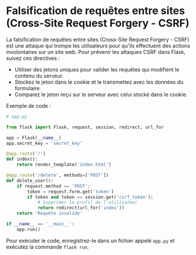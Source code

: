 # Falsification de requêtes entre sites (Cross-Site Request Forgery - CSRF)

La falsification de requêtes entre sites (Cross-Site Request Forgery - CSRF) est une attaque qui trompe les utilisateurs pour qu'ils effectuent des actions involontaires sur un site web. Pour prévenir les attaques CSRF dans Flask, suivez ces directives :

- Utiliser des jetons uniques pour valider les requêtes qui modifient le contenu du serveur.
- Stockez le jeton dans le cookie et le transmettez avec les données du formulaire.
- Comparez le jeton reçu sur le serveur avec celui stocké dans le cookie.

Exemple de code :

```python
# app.py

from flask import Flask, request, session, redirect, url_for

app = Flask(__name__)
app.secret_key = 'secret_key'

@app.route('/')
def index():
    return render_template('index.html')

@app.route('/delete', methods=['POST'])
def delete_user():
    if request.method == 'POST':
        token = request.form.get('token')
        if token and token == session.get('csrf_token'):
            # Supprimer le profil de l'utilisateur
            return redirect(url_for('index'))
    return 'Requête invalide'

if __name__ == '__main__':
    app.run()
```

Pour exécuter le code, enregistrez-le dans un fichier appelé `app.py` et exécutez la commande `flask run`.
